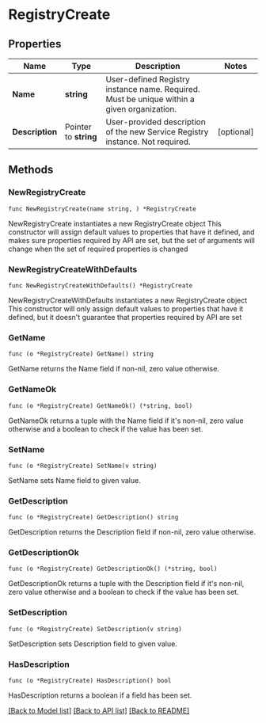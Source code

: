 # RegistryCreate

## Properties

Name | Type | Description | Notes
------------ | ------------- | ------------- | -------------
**Name** | **string** | User-defined Registry instance name. Required. Must be unique within a given organization. | 
**Description** | Pointer to **string** | User-provided description of the new Service Registry instance. Not required. | [optional] 

## Methods

### NewRegistryCreate

`func NewRegistryCreate(name string, ) *RegistryCreate`

NewRegistryCreate instantiates a new RegistryCreate object
This constructor will assign default values to properties that have it defined,
and makes sure properties required by API are set, but the set of arguments
will change when the set of required properties is changed

### NewRegistryCreateWithDefaults

`func NewRegistryCreateWithDefaults() *RegistryCreate`

NewRegistryCreateWithDefaults instantiates a new RegistryCreate object
This constructor will only assign default values to properties that have it defined,
but it doesn't guarantee that properties required by API are set

### GetName

`func (o *RegistryCreate) GetName() string`

GetName returns the Name field if non-nil, zero value otherwise.

### GetNameOk

`func (o *RegistryCreate) GetNameOk() (*string, bool)`

GetNameOk returns a tuple with the Name field if it's non-nil, zero value otherwise
and a boolean to check if the value has been set.

### SetName

`func (o *RegistryCreate) SetName(v string)`

SetName sets Name field to given value.


### GetDescription

`func (o *RegistryCreate) GetDescription() string`

GetDescription returns the Description field if non-nil, zero value otherwise.

### GetDescriptionOk

`func (o *RegistryCreate) GetDescriptionOk() (*string, bool)`

GetDescriptionOk returns a tuple with the Description field if it's non-nil, zero value otherwise
and a boolean to check if the value has been set.

### SetDescription

`func (o *RegistryCreate) SetDescription(v string)`

SetDescription sets Description field to given value.

### HasDescription

`func (o *RegistryCreate) HasDescription() bool`

HasDescription returns a boolean if a field has been set.


[[Back to Model list]](../README.md#documentation-for-models) [[Back to API list]](../README.md#documentation-for-api-endpoints) [[Back to README]](../README.md)


